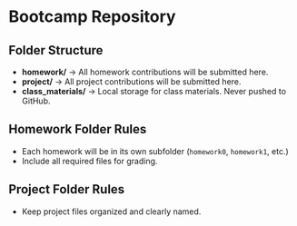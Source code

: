 # Bootcamp Repository

## Folder Structure
- **homework/** → All homework contributions will be submitted here. 
- **project/** → All project contributions will be submitted here. 
- **class_materials/** → Local storage for class materials. Never pushed to GitHub. 

## Homework Folder Rules
- Each homework will be in its own subfolder (`homework0`, `homework1`, etc.) 
- Include all required files for grading. 

## Project Folder Rules
- Keep project files organized and clearly named. 

